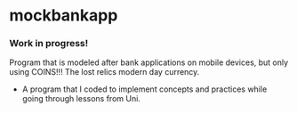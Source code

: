 # mockbankapp
### Work in progress!
Program that is modeled after bank applications on mobile devices, but only using COINS!!! The lost relics modern day currency. 
- A program that I coded to implement concepts and practices while going through lessons from Uni. 
